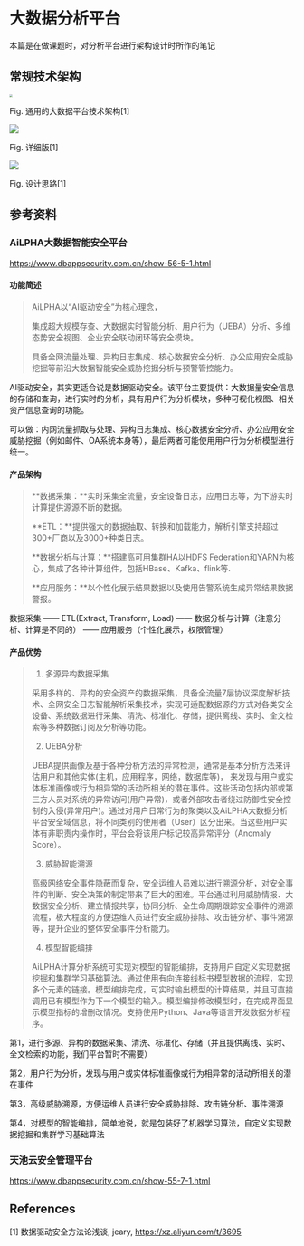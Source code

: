 # 大数据分析平台

本篇是在做课题时，对分析平台进行架构设计时所作的笔记



## 常规技术架构

<img src="https://image-host-toky.oss-cn-shanghai.aliyuncs.com/20200710162738.png" style="zoom:33%;" />

Fig. 通用的大数据平台技术架构[1]

![](https://image-host-toky.oss-cn-shanghai.aliyuncs.com/20200710162910.png)

Fig. 详细版[1]

![](https://image-host-toky.oss-cn-shanghai.aliyuncs.com/20200710162954.png)

Fig. 设计思路[1]



## 参考资料

### AiLPHA大数据智能安全平台

https://www.dbappsecurity.com.cn/show-56-5-1.html

#### 功能简述

> AiLPHA以“AI驱动安全”为核心理念，
>
> 集成超大规模存查、大数据实时智能分析、用户行为（UEBA）分析、多维态势安全视图、企业安全联动闭环等安全模块。
>
> 具备全网流量处理、异构日志集成、核心数据安全分析、办公应用安全威胁挖掘等前沿大数据智能安全威胁挖掘分析与预警管控能力。



AI驱动安全，其实更适合说是数据驱动安全。该平台主要提供：大数据量安全信息的存储和查询，进行实时的分析，具有用户行为分析模块，多种可视化视图、相关资产信息查询的功能。

可以做：内网流量抓取与处理、异构日志集成、核心数据安全分析、办公应用安全威胁挖掘（例如邮件、OA系统本身等），最后两者可能使用用户行为分析模型进行统一。



#### 产品架构

> **数据采集：**实时采集全流量，安全设备日志，应用日志等，为下游实时计算提供源源不断的数据。 
>
> **ETL：**提供强大的数据抽取、转换和加载能力，解析引擎支持超过300+厂商以及3000+种类日志。 
>
> **数据分析与计算：**搭建高可用集群HA以HDFS Federation和YARN为核心，集成了各种计算组件，包括HBase、Kafka、flink等. 
>
> **应用服务：**以个性化展示结果数据以及使用告警系统生成异常结果数据警报。

数据采集 —— ETL(Extract, Transform, Load) —— 数据分析与计算（注意分析、计算是不同的） —— 应用服务（个性化展示，权限管理） 



#### 产品优势

> 1. 多源异构数据采集
>
>   采用多样的、异构的安全资产的数据采集，具备全流量7层协议深度解析技术、全网安全日志智能解析采集技术，实现可适配数据源的方式对各类安全设备、系统数据进行采集、清洗、标准化、存储，提供离线、实时、全文检索等多种数据订阅及分析等功能。
>
> 2. UEBA分析
>
>   UEBA提供画像及基于各种分析方法的异常检测，通常是基本分析方法来评估用户和其他实体(主机，应用程序，网络，数据库等)， 来发现与用户或实体标准画像或行为相异常的活动所相关的潜在事件。这些活动包括内部或第三方人员对系统的异常访问(用户异常)，或者外部攻击者绕过防御性安全控制的入侵(异常用户)。通过对用户日常行为的聚类以及AiLPHA大数据分析平台安全域信息，将不同类别的使用者（User）区分出来。当这些用户实体有非职责内操作时，平台会将该用户标记较高异常评分（Anomaly Score）。
>
> 3. 威胁智能溯源
>
>   高级网络安全事件隐蔽而复杂，安全运维人员难以进行溯源分析，对安全事件的判断、安全决策的制定带来了巨大的困难。平台通过利用威胁情报、大数据安全分析、建立情报共享，协同分析、全生命周期跟踪安全事件的溯源流程，极大程度的方便运维人员进行安全威胁排除、攻击链分析、事件溯源等，提升企业的整体安全事件分析能力。
>
> 4. 模型智能编排
>
>   AiLPHA计算分析系统可实现对模型的智能编排，支持用户自定义实现数据挖掘和集群学习基础算法。通过使用有向连接线标书模型数据的流程，实现多个元素的链接。模型编排完成，可实时输出模型的计算结果，并且可直接调用已有模型作为下一个模型的输入。模型编排修改模型时，在完成界面显示模型指标的增删改情况。支持使用Python、Java等语言开发数据分析程序。

第1，进行多源、异构的数据采集、清洗、标准化、存储（并且提供离线、实时、全文检索的功能，我们平台暂时不需要）

第2，用户行为分析，发现与用户或实体标准画像或行为相异常的活动所相关的潜在事件

第3，高级威胁溯源，方便运维人员进行安全威胁排除、攻击链分析、事件溯源

第4，对模型的智能编排，简单地说，就是包装好了机器学习算法，自定义实现数据挖掘和集群学习基础算法

### 天池云安全管理平台

https://www.dbappsecurity.com.cn/show-55-7-1.html





## References

[1] 数据驱动安全方法论浅谈, jeary, https://xz.aliyun.com/t/3695